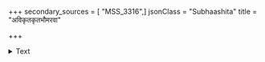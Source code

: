 +++
secondary_sources = [ "MSS_3316",]
jsonClass = "Subhaashita"
title = "अविकृतकृतभौमरवा"

+++

<details><summary>Text</summary>

अविकृतकृतभौमरवा सुस्थानस्था सुचेष्टिता वामे।  
यात्रासु दृष्टमात्रा दुर्गा दुर्गाणि तारयति॥
</details>
